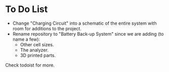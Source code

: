 # To Do List

- Change "Charging Circuit" into a schematic of the entire system with room for additions to the project.
- Rename repository to "Battery Back-up System" since we are adding (to name a few):
    - Other cell sizes.
    - The analyzer.
    - 3D printed parts.

Check todoist for more.
